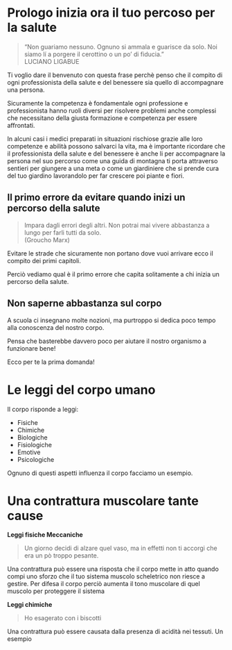 
# Prologo inizia ora il tuo percoso per la salute

> “Non guariamo nessuno. Ognuno si ammala e guarisce da solo. Noi siamo lí a porgere il cerottino o un po’ di fiducia.”  
LUCIANO LIGABUE

Ti voglio dare il benvenuto con questa frase perchè penso che il compito di ogni professionista della salute e del benessere sia quello di accompagnare una persona.

Sicuramente la competenza è fondamentale ogni professione e professionista hanno ruoli diversi per risolvere problemi anche complessi che necessitano della giusta formazione e competenza per essere affrontati. 

In alcuni casi i medici preparati in situazioni rischiose grazie alle loro competenze e  abilità possono salvarci la vita, ma è importante ricordare che il professionista della salute e del benessere è anche li per accompagnare la persona nel suo percorso come una guida di montagna ti porta attraverso sentieri per giungere a una meta o come un giardiniere che si prende cura del tuo giardino lavorandolo per far crescere poi piante e fiori.


## Il primo errore da evitare  quando inizi un percorso della salute

> Impara dagli errori degli altri. Non potrai mai vivere abbastanza a lungo per farli tutti da solo.  
(Groucho Marx)

Evitare le strade che sicuramente non portano dove vuoi arrivare ecco il compito dei primi capitoli.

Perciò vediamo qual è il primo errore che  capita solitamente a chi inizia un percorso della salute.

## Non saperne abbastanza sul corpo
    
A scuola ci insegnano molte nozioni, ma purtroppo si dedica poco tempo alla conoscenza del nostro corpo.

Pensa che basterebbe davvero poco per aiutare il nostro organismo a funzionare bene! 

Ecco per te la prima domanda! 

# Le leggi del corpo umano

Il corpo risponde a leggi: 
- Fisiche
- Chimiche
- Biologiche
- Fisiologiche
- Emotive
- Psicologiche

Ognuno di questi aspetti influenza il corpo facciamo un esempio.

# Una contrattura muscolare tante cause

**Leggi fisiche Meccaniche**

> Un giorno decidi di alzare quel vaso, ma in effetti non ti accorgi che era un pò troppo pesante.

Una contrattura può essere una risposta che il corpo mette in atto quando compi uno sforzo che il tuo sistema muscolo scheletrico non riesce a gestire.
Per difesa il corpo perciò aumenta il tono muscolare di quel muscolo per proteggere il sistema

**Leggi chimiche**

> Ho esagerato con i biscotti 
 
Una contrattura può essere causata dalla presenza di acidità nei tessuti. 
Un esempio 
<!--stackedit_data:
eyJoaXN0b3J5IjpbLTk5OTI0MjAyNywyMjU4Mzc0MDgsLTE4MD
c0MzI3MjYsLTcyNTU3OTIyMF19
-->